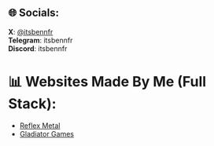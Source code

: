 ## 🌐 Socials:
**X**: [@itsbennfr](https://x.com/itsbennfr)<br/>
**Telegram**: itsbennfr<br/>
**Discord**: itsbennfr<br/>

# 📊 Websites Made By Me (Full Stack):
- [Reflex Metal](https://reflexmetal.com)
- [Gladiator Games](https://gladiatorgames.xyz)
